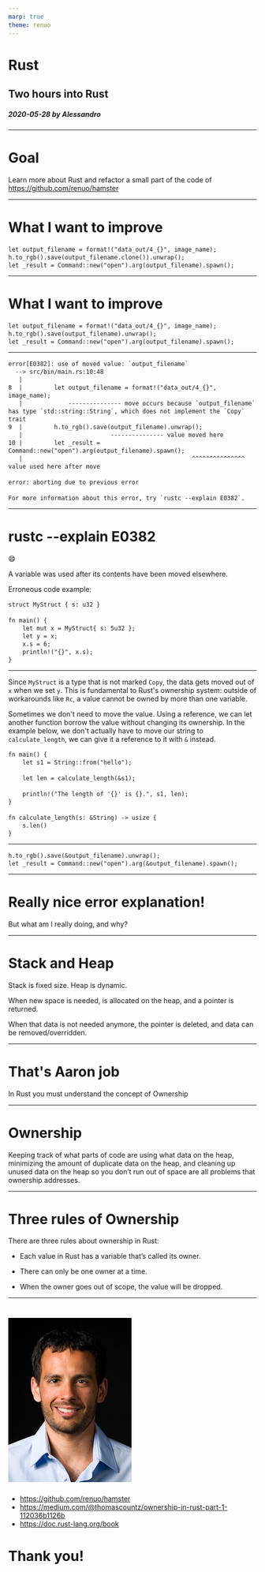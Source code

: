 ```yaml
---
marp: true
theme: renuo
---
```

<!-- _class: renuo -->

# Rust
## Two hours into Rust

##### 2020-05-28 by Alessandro

---

# Goal

Learn more about Rust and refactor a small part of the code of https://github.com/renuo/hamster

---

# What I want to improve

```
let output_filename = format!("data_out/4_{}", image_name);
h.to_rgb().save(output_filename.clone()).unwrap();
let _result = Command::new("open").arg(output_filename).spawn();
```

---

# What I want to improve

```
let output_filename = format!("data_out/4_{}", image_name);
h.to_rgb().save(output_filename).unwrap();
let _result = Command::new("open").arg(output_filename).spawn();
```

---

```
error[E0382]: use of moved value: `output_filename`
  --> src/bin/main.rs:10:48
   |
8  |         let output_filename = format!("data_out/4_{}", image_name);
   |             --------------- move occurs because `output_filename` has type `std::string::String`, which does not implement the `Copy` trait
9  |         h.to_rgb().save(output_filename).unwrap();
   |                         --------------- value moved here
10 |         let _result = Command::new("open").arg(output_filename).spawn();
   |                                                ^^^^^^^^^^^^^^^ value used here after move

error: aborting due to previous error

For more information about this error, try `rustc --explain E0382`.
```

---

# rustc --explain E0382

:smile:

A variable was used after its contents have been moved elsewhere.

Erroneous code example:

```
struct MyStruct { s: u32 }

fn main() {
    let mut x = MyStruct{ s: 5u32 };
    let y = x;
    x.s = 6;
    println!("{}", x.s);
}
```

---

Since `MyStruct` is a type that is not marked `Copy`, the data gets moved out
of `x` when we set `y`. This is fundamental to Rust's ownership system: outside
of workarounds like `Rc`, a value cannot be owned by more than one variable.

Sometimes we don't need to move the value. Using a reference, we can let another
function borrow the value without changing its ownership. In the example below,
we don't actually have to move our string to `calculate_length`, we can give it
a reference to it with `&` instead.

```
fn main() {
    let s1 = String::from("hello");

    let len = calculate_length(&s1);

    println!("The length of '{}' is {}.", s1, len);
}

fn calculate_length(s: &String) -> usize {
    s.len()
}
```

---

```
h.to_rgb().save(&output_filename).unwrap();
let _result = Command::new("open").arg(&output_filename).spawn();
```

---

# Really nice error explanation!

But what am I really doing, and why?

---

# Stack and Heap

Stack is fixed size. Heap is dynamic.

When new space is needed, is allocated on the heap, and a pointer is returned.

When that data is not needed anymore, the pointer is deleted, and data can be removed/overridden.

---

# That's Aaron job

In Rust you must understand the concept of Ownership

---

# Ownership

Keeping track of what parts of code are using what data on the heap, minimizing the amount of duplicate data on the heap, and cleaning up unused data on the heap so you don’t run out of space are all problems that ownership addresses. 

---

# Three rules of Ownership

There are three rules about ownership in Rust:

* Each value in Rust has a variable that’s called its owner.

* There can only be one owner at a time.

* When the owner goes out of scope, the value will be dropped.

---

<!-- _class: renuo -->

# ![drop-shadow portrait](../images/alessandro.jpg)

* https://github.com/renuo/hamster
* https://medium.com/@thomascountz/ownership-in-rust-part-1-112036b1126b
* https://doc.rust-lang.org/book

# Thank you!